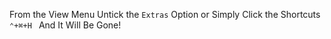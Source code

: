 
From the View Menu Untick the `Extras` Option or Simply Click the Shortcuts `⌃+⌘+H ` And It Will Be Gone!